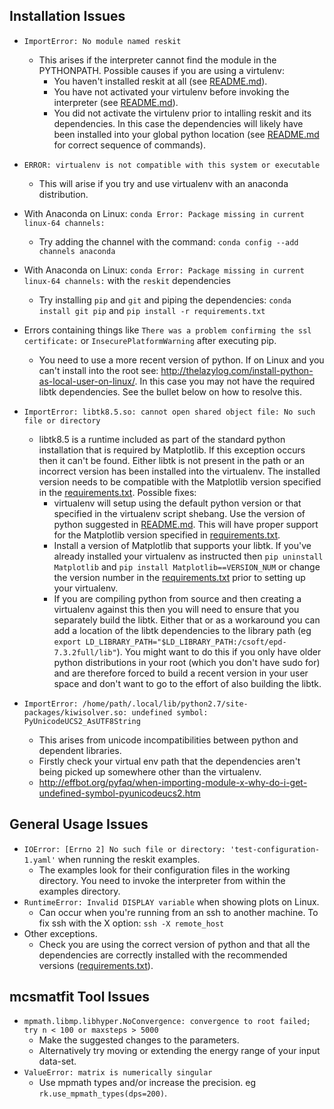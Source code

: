 ## Installation Issues
  - `ImportError: No module named reskit`
    - This arises if the interpreter cannot find the module in the PYTHONPATH. Possible causes if you are using a virtulenv:
      - You haven't installed reskit at all (see [README.md](https://github.com/petersbingham/reskit/blob/master/README.md)).
      - You have not activated your virtulenv before invoking the interpreter (see [README.md](https://github.com/petersbingham/reskit/blob/master/README.md)).
      - You did not activate the virtulenv prior to intalling reskit and its dependencies. In this case the dependencies will likely have been installed into your global python location (see [README.md](https://github.com/petersbingham/reskit/blob/master/README.md) for correct sequence of commands).

  - `ERROR: virtualenv is not compatible with this system or executable`
    - This will arise if you try and use virtualenv with an anaconda distribution.

  - With Anaconda on Linux: `conda Error: Package missing in current linux-64 channels:`
    - Try adding the channel with the command: `conda config --add channels anaconda`

  - With Anaconda on Linux: `conda Error: Package missing in current linux-64 channels:` with the `reskit` dependencies
    - Try installing `pip` and `git` and piping the dependencies: `conda install git pip` and `pip install -r requirements.txt`

  - Errors containing things like `There was a problem confirming the ssl certificate:` or `InsecurePlatformWarning` after executing pip.
    - You need to use a more recent version of python. If on Linux and you can't install into the root see: http://thelazylog.com/install-python-as-local-user-on-linux/. In this case you may not have the required libtk dependencies. See the bullet below on how to resolve this.

  - `ImportError: libtk8.5.so: cannot open shared object file: No such file or directory`
    - libtk8.5 is a runtime included as part of the standard python installation that is required by Matplotlib. If this exception occurs then it can't be found. Either libtk is not present in the path or an incorrect version has been installed into the virtualenv. The installed version needs to be compatible with the Matplotlib version specified in the [requirements.txt](https://github.com/petersbingham/reskit/blob/master/requirements.txt). Possible fixes: 
      - virtualenv will setup using the default python version or that specified in the virtualenv script shebang. Use the version of python suggested in [README.md](https://github.com/petersbingham/reskit/blob/master/README.md). This will have proper support for the Matplotlib version specified in [requirements.txt](https://github.com/petersbingham/reskit/blob/master/requirements.txt).
      - Install a version of Matplotlib that supports your libtk. If you've already installed your virtualenv as instructed then `pip uninstall Matplotlib` and `pip install Matplotlib==VERSION_NUM` or change the version number in the [requirements.txt](https://github.com/petersbingham/reskit/blob/master/requirements.txt) prior to setting up your virtualenv.
      - If you are compiling python from source and then creating a virtualenv against this then you will need to ensure that you separately build the libtk. Either that or as a workaround you can add a location of the libtk dependencies to the library path (eg `export LD_LIBRARY_PATH="$LD_LIBRARY_PATH:/csoft/epd-7.3.2full/lib"`). You might want to do this if you only have older python distributions in your root (which you don't have sudo for) and are therefore forced to build a recent version in your user space and don't want to go to the effort of also building the libtk.

  - `ImportError: /home/path/.local/lib/python2.7/site-packages/kiwisolver.so: undefined symbol: PyUnicodeUCS2_AsUTF8String`
    - This arises from unicode incompatibilities between python and dependent libraries.
    - Firstly check your virtual env path that the dependencies aren't being picked up somewhere other than the virtualenv.
    - http://effbot.org/pyfaq/when-importing-module-x-why-do-i-get-undefined-symbol-pyunicodeucs2.htm

## General Usage Issues
  - `IOError: [Errno 2] No such file or directory: 'test-configuration-1.yaml'` when running the reskit examples.
    - The examples look for their configuration files in the working directory. You need to invoke the interpreter from within the examples directory.
  - `RuntimeError: Invalid DISPLAY variable` when showing plots on Linux.
    - Can occur when you're running from an ssh to another machine. To fix ssh with the X option: `ssh -X remote_host`
  - Other exceptions.
    - Check you are using the correct version of python and that all the dependencies are correctly installed with the recommended versions ([requirements.txt](https://github.com/petersbingham/reskit/blob/master/requirements.txt)).
    
## mcsmatfit Tool Issues
  - `mpmath.libmp.libhyper.NoConvergence: convergence to root failed; try n < 100 or maxsteps > 5000`
    - Make the suggested changes to the parameters.
    - Alternatively try moving or extending the energy range of your input data-set.
  - `ValueError: matrix is numerically singular`
    - Use mpmath types and/or increase the precision. eg `rk.use_mpmath_types(dps=200)`.
